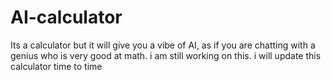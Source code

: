# AI-calculator
Its a calculator but it will give you a vibe of AI, as if you are chatting with a genius who is very good at math. i am still working on this. i will update this calculator time to time

